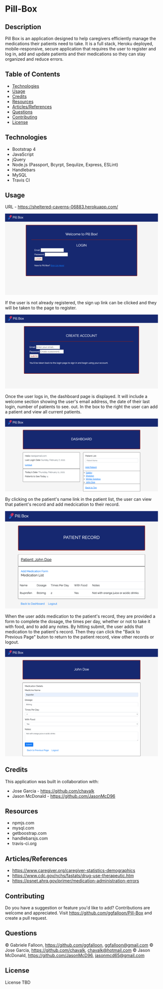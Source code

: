 # Pill-Box

## Description

Pill Box is an application designed to help caregivers efficiently manage the medications their patients need to take. It is a full stack, Heroku deployed, mobile-responsive, secure application that requires the user to register and log in, add and update patients and their medications so they can stay organized and reduce errors.

## Table of Contents

* [Technologies](#technologies)
* [Usage](#usage)
* [Credits](#credits)
* [Resources](#resources)
* [Articles/References](#articles/references)
* [Questions](#questions)
* [Contributing](#contributing)
* [License](#license)

## Technologies
* Bootstrap 4
* JavaScript
* jQuery
* Node.js (Passport, Bcyrpt, Sequlize, Express, ESLint)
* Handlebars
* MySQL
* Travis CI

## Usage

URL - https://sheltered-caverns-06883.herokuapp.com/

![Pill-Box](./public/assets/images/login.png)

If the user is not already registered, the sign up link can be clicked and they will be taken to the page to register. 

![Pill-Box](./public/assets/images/createuser.png)

Once the user logs in, the dashboard page is displayed. It will include a welcome section showing the user's email address, the date of their last login, number of patients to see. out. In the box to the right the user can add a patient and view all current patients.

![Pill-Box](./public/assets/images/dashboard.png)

By clicking on the patient's name link in the patient list, the user can view that patient's record and add medcication to their record.

![Pill-Box](./public/assets/images/patientrecord.png)

When the user adds medication to the patient's record, they are provided a form to complete the dosage, the times per day, whether or not to take it with food, and to add any notes. By hitting submit, the user adds that medication to the patient's record. Then they can click the "Back to Previous Page" buton to return to the patient record, view other records or logout.

![Pill-Box](./public/assets/images/addmed.png)

## Credits

This application was built in collaboration with:
* Jose Garcia - https://github.com/chavalk
* Jason McDonald - https://github.com/JasonMcD96

## Resources

* npmjs.com
* mysql.com
* getboostrap.com
* handlebarsjs.com
* travis-ci.org

## Articles/References

* https://www.caregiver.org/caregiver-statistics-demographics
* https://www.cdc.gov/nchs/fastats/drug-use-therapeutic.htm
* https://psnet.ahrq.gov/primer/medication-administration-errors

## Contributing

Do you have a suggestion or feature you'd like to add? 
Contributions are welcome and appreciated. Visit https://github.com/ggfalloon/Pill-Box and create a pull request.

## Questions

&copy; Gabriele Falloon, https://github.com/ggfalloon, ggfalloon@gmail.com
&copy; Jose Garcia, https://github.com/chavalk, chavalk@hotmail.com
&copy; Jason McDonald, https://github.com/JasonMcD96, jasonmcd65@gmail.com

## License

License TBD